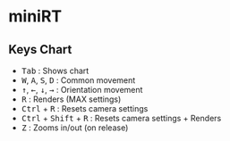 # miniRT

## Keys Chart
- <kbd>Tab</kbd> : Shows chart
- <kbd>W</kbd>, <kbd>A</kbd>, <kbd>S</kbd>, <kbd>D</kbd> : Common movement
- <kbd>↑</kbd>, <kbd>←</kbd>, <kbd>↓</kbd>, <kbd>→</kbd> : Orientation movement
- <kbd>R</kbd> : Renders (MAX settings)
- <kbd>Ctrl</kbd> + <kbd>R</kbd> : Resets camera settings
- <kbd>Ctrl</kbd> + <kbd>Shift</kbd> + <kbd>R</kbd> : Resets camera settings + Renders
- <kbd>Z</kbd> : Zooms in/out (on release)
